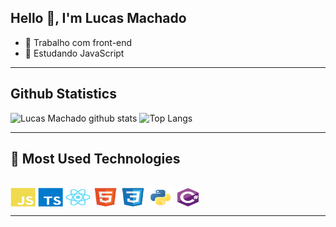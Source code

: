 ## Hello 👋, I'm Lucas Machado

- 🔭 Trabalho com front-end
- 🌱 Estudando JavaScript

---

## Github Statistics
<p align="left"><img src="https://github-readme-stats.vercel.app/api?username=Luccasntc&show_icons=true&theme=tokyonight" alt="Lucas Machado github stats" width="400"/> <img src="https://github-readme-stats.vercel.app/api/top-langs/?username=Luccasntc&exclude_repo=processos,createLabb&langs_count=7&layout=compact&theme=tokyonight" alt="Top Langs" width="390"/></p>

---

## 🤖 Most Used Technologies
<div style="display: inline_block"><br>
  <img align="center" alt="Lucas-Js" height="30" width="40" src="https://raw.githubusercontent.com/devicons/devicon/master/icons/javascript/javascript-plain.svg">
  <img align="center" alt="Lucas-Ts" height="30" width="40" src="https://raw.githubusercontent.com/devicons/devicon/master/icons/typescript/typescript-plain.svg">
  <img align="center" alt="Lucas-React" height="30" width="40" src="https://raw.githubusercontent.com/devicons/devicon/master/icons/react/react-original.svg">
  <img align="center" alt="Lucas-HTML" height="30" width="40" src="https://raw.githubusercontent.com/devicons/devicon/master/icons/html5/html5-original.svg">
  <img align="center" alt="Lucas-CSS" height="30" width="40" src="https://raw.githubusercontent.com/devicons/devicon/master/icons/css3/css3-original.svg">
  <img align="center" alt="Lucas-Python" height="30" width="40" src="https://raw.githubusercontent.com/devicons/devicon/master/icons/python/python-original.svg">
  <img align="center" alt="Lucas-Csharp" height="30" width="40" src="https://raw.githubusercontent.com/devicons/devicon/master/icons/csharp/csharp-original.svg">
</div>

---
